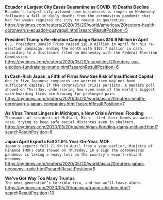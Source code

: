 **Ecuador's Largest City Eases Quarantine as COVID-19 Deaths Decline**\
`Ecuador's largest city allowed some businesses to reopen on Wednesday following a fall in daily deaths from the coronavirus pandemic that had for weeks required the city to remain in quarantine.`\
https://nytimes.com/reuters/2020/05/20/world/americas/20reuters-health-coronavirus-ecuador-guayaquil.html?searchResultPosition=5

**President Trump's Re-election Campaign Raises $16.9 Million in April**\
`U.S. President Donald Trump raised $16.9 million in April for his re-election campaign, ending the month with $107.7 million in cash, according to a disclosure filed on Wednesday with the Federal Election Commission.`\
https://nytimes.com/reuters/2020/05/20/us/politics/20reuters-usa-election-fundraising-trump.html?searchResultPosition=6

**In Cash-Rich Japan, a Fifth of Firms Now See Risk of Insufficient Capital**\
`One in five Japanese companies are worried they may not have sufficient capital if the coronavirus crisis persists, a Reuters poll showed on Thursday, underscoring how even some of the world's biggest cash-hoarding firms are bracing for prolonged pain.`\
https://nytimes.com/reuters/2020/05/20/world/asia/20reuters-health-coronavirus-japan-companies.html?searchResultPosition=7

**As Virus Threat Lingers in Michigan, a New Crisis Arrives: Flooding**\
`Thousands of residents of Midland, Mich., fled their homes as waters rose, trying to keep safe social distances even in shelters.`\
https://nytimes.com/2020/05/20/us/michigan-flooding-dams-midland.html?searchResultPosition=8

**Japan April Exports Fall 21.9% Year-On-Year: MOF**\
`Japan's exports fell 21.9% in April from a year earlier, Ministry of Finance (MOF) data showed on Thursday, in a sign the coronavirus pandemic is taking a heavy toll on the country's export-reliant economy.`\
https://nytimes.com/reuters/2020/05/20/world/asia/20reuters-japan-economy-trade.html?searchResultPosition=9

**We’ve Got Way Too Many Trumps**\
`The next generation’s terrible trio, and two we’ll leave alone.`\
https://nytimes.com/2020/05/20/opinion/trump-children.html?searchResultPosition=10

